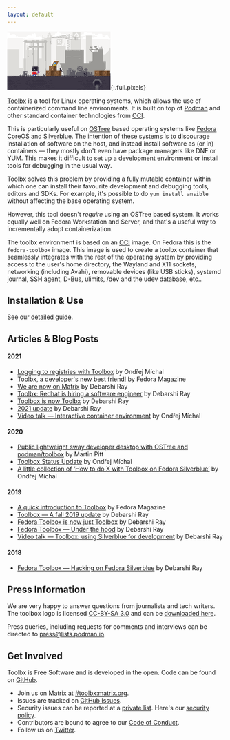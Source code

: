 ```yaml
---
layout: default
---
```


![Toolbx](assets/toolbox.gif){:.full.pixels}

[Toolbx](https://github.com/containers/toolbox) is a tool for Linux operating systems, which allows the use of containerized command line environments. It is built on top of [Podman](https://podman.io/) and other standard container technologies from [OCI](https://opencontainers.org/).

This is particularly useful on [OSTree](https://ostree.readthedocs.io/en/latest/) based operating systems like
[Fedora CoreOS](https://coreos.fedoraproject.org/) and [Silverblue](https://silverblue.fedoraproject.org/). The intention of these systems is to discourage installation of software on the host, and instead install software as (or in) containers — they mostly don't even have package managers like DNF or YUM. This makes it difficult to set up a development environment or install tools for debugging in the usual way.

Toolbx solves this problem by providing a fully mutable container within which one can install their favourite development and debugging tools, editors and SDKs. For example, it's possible to do `yum install ansible` without affecting the base operating system.

However, this tool doesn't *require* using an OSTree based system. It works equally well on Fedora Workstation and Server, and that's a useful way to incrementally adopt containerization.

The toolbx environment is based on an [OCI](https://www.opencontainers.org/) image. On Fedora this is the `fedora-toolbox` image. This image is used to create a toolbx container that seamlessly integrates with the rest of the operating system by providing access to the user's home directory, the Wayland and X11 sockets, networking (including Avahi), removable devices (like USB sticks), systemd journal, SSH agent, D-Bus, ulimits, /dev and the udev database, etc..


## Installation & Use

See our [detailed guide](install).

## Articles & Blog Posts
#### 2021
* [Logging to registries with Toolbox](https://harrymichal.undo.it/posts/2021/logging-to-registries-with-toolbox/) by Ondřej Míchal
* [Toolbx, a developer's new best friend!](https://fedoramagazine.org/toolbx-a-developers-new-best-friend/) by Fedora Magazine
* [We are now on Matrix](https://debarshiray.wordpress.com/2021/11/24/toolbx-is-now-on-matrix/) by Debarshi Ray
* [Toolbx: Redhat is hiring a software engineer](https://debarshiray.wordpress.com/2021/11/15/toolbx-red-hat-is-hiring-a-software-engineer/) by Debarshi Ray
* [Toolbox is now Toolbx](https://debarshiray.wordpress.com/2021/11/10/toolbox-is-now-toolbx/) by Debarshi Ray
* [2021 update](https://debarshiray.wordpress.com/2021/01/14/toolbox-after-a-gap-of-15-months/) by Debarshi Ray
* [Video talk — Interactive container environment](https://www.youtube.com/watch?v=qdpg-zBvNz8) by Ondřej Míchal

#### 2020
* [Public lightweight sway developer desktop with OSTree and podman/toolbox](https://piware.de/post/2020-12-13-ostree-sway/) by Martin Pitt
* [Toolbox Status Update](https://harrymichal.undo.it/posts/2020/toolbox-status-update-v0.0.92-v0.0.96/) by Ondřej Míchal
* [A little collection of ‘How to do X with Toolbox on Fedora Silverblue’](https://harrymichal.undo.it/posts/2020/a-little-collection-of-how-to-do-x-with-toolbox-on-fedora-silverblue/) by Ondřej Míchal

#### 2019
* [A quick introduction to Toolbox](https://fedoramagazine.org/a-quick-introduction-to-toolbox-on-fedora/) by Fedora Magazine
* [Toolbox — A fall 2019 update](https://debarshiray.wordpress.com/2019/11/01/toolbox-a-fall-2019-update/) by Debarshi Ray
* [Fedora Toolbox is now just Toolbox](https://debarshiray.wordpress.com/2019/04/03/fedora-toolbox-is-now-just-toolbox/) by Debarshi Ray
* [Fedora Toolbox — Under the hood](https://debarshiray.wordpress.com/2019/01/21/fedora-toolbox-under-the-hood/) by Debarshi Ray
* [Video talk — Toolbox: using Silverblue for development](https://www.youtube.com/watch?v=BGXs0W6NRBM) by Debarshi Ray

#### 2018
* [Fedora Toolbox — Hacking on Fedora Silverblue](https://debarshiray.wordpress.com/2018/10/22/fedora-toolbox-hacking-on-fedora-silverblue/) by Debarshi Ray

## Press Information
We are very happy to answer questions from journalists and tech writers. The toolbox logo is licensed [CC-BY-SA 3.0](https://creativecommons.org/licenses/by-sa/3.0/) and can be [downloaded here](/assets/logo/toolbx-logo.zip).

Press queries, including requests for comments and interviews can be directed to [press@lists.podman.io](mailto:press@lists.podman.io).


## Get Involved
Toolbx is Free Software and is developed in the open. Code can be found on [GitHub](https://github.com/containers/toolbox).

  * Join us on Matrix at [#toolbx:matrix.org](https://matrix.to/#/#toolbx:matrix.org).
  * Issues are tracked on [GitHub Issues](https://github.com/containers/toolbox/issues).
  * Security issues can be reported at a [private list](mailto:security@lists.podman.io). Here's our [security policy](https://github.com/containers/common/blob/main/SECURITY.md).
  * Contributors are bound to agree to our [Code of Conduct](https://github.com/containers/common/blob/main/CODE-OF-CONDUCT.md).
  * Follow us on [Twitter](https://twitter.com/containertoolbx).
